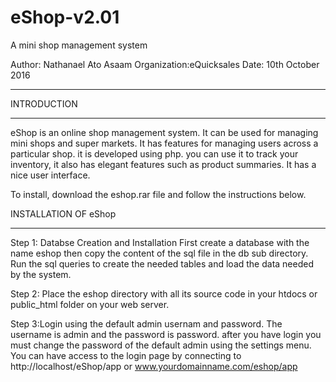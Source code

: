 # eShop-v2.01
A mini shop management system

Author: Nathanael Ato Asaam
Organization:eQuicksales
Date: 10th October 2016

***********************************************************************************************************
INTRODUCTION
_________________________________________________________________________________________________________
eShop is an online shop management system. It can be used for managing mini shops and super markets.
It has features for managing users across a particular shop. it is developed using php. you can use it to
track your inventory, it also has elegant features such as product summaries. It has a nice user interface.

To install, download the eshop.rar file and follow the instructions below. 

INSTALLATION OF eShop
_________________________________________________________________________________________________________
Step 1: Databse Creation and Installation
First create a database with the name eshop
then copy the content of the sql file in the db sub directory.
Run the sql queries to create the needed tables and load the data needed by the system.

Step 2: Place the eshop directory with all its source code in your htdocs or public_html folder on
your web server.

Step 3:Login using the default admin usernam and password.
The username is admin and the password is password. after you have login you must change the password of
the default admin using the settings menu.
You can have access to the login page by connecting to http://localhost/eShop/app or www.yourdomainname.com/eshop/app

